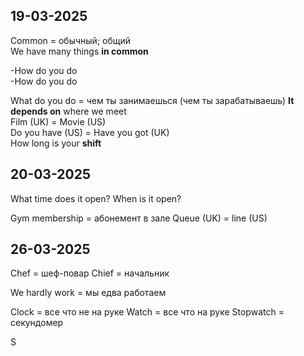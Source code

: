 
## 19-03-2025

Common = обычный; общий  
	We have many things **in common**  

-How do you do  
-How do you do  

What do you do = чем ты занимаешься (чем ты зарабатываешь)
**It depends on** where we meet  
Film (UK) = Movie (US)  
Do you have (US) = Have you got (UK)  
How long is your **shift**  

## 20-03-2025

What time does it open?
When is it open?

Gym membership = абонемент в зале
Queue (UK) = line (US)

## 26-03-2025

Chef = шеф-повар
Chief = начальник 

We hardly work = мы едва работаем 

Clock = все что не на руке
Watch = все что на руке
Stopwatch = секундомер 

S